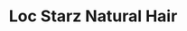 ---
title: "Loc Starz Natural Hair"
url: /saint-louis-park/loc-starz-natural-hair/
shop: hairdresser
---